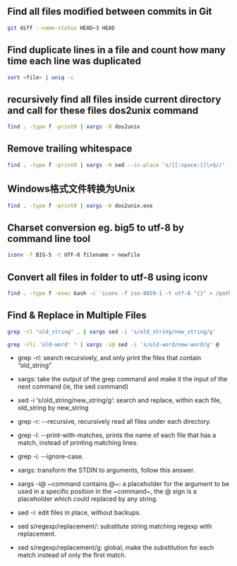 ## Find all files modified between commits in Git
```bash
git diff --name-status HEAD~3 HEAD 
```

## Find duplicate lines in a file and count how many time each line was duplicated
```bash
sort <file> | uniq -c
```

## recursively find all files inside current directory and call for these files dos2unix command
```bash
find . -type f -print0 | xargs -0 dos2unix
``` 

## Remove trailing whitespace
```bash
find . -type f -print0 | xargs -0 sed --in-place 's/[[:space:]]\+$//'
```

## Windows格式文件转换为Unix
```bash
find . -type f -print0 | xargs -0 dos2unix.exe
```

## Charset conversion eg. big5 to utf-8 by command line tool 
```bash
iconv -f BIG-5 -t UTF-8 filename > newfile
```

## Convert all files in folder to utf-8 using iconv
```bash
find . -type f -exec bash -c 'iconv -f iso-8859-1 -t utf-8 "{}" > /path/to/destination/"{}"' \;
```

## Find & Replace in Multiple Files
```bash
grep -rl "old_string" . | xargs sed -i 's/old_string/new_string/g'
```
```bash
grep -rli 'old-word' * | xargs -i@ sed -i 's/old-word/new-word/g' @
```

 * grep -rl: search recursively, and only print the files that contain “old_string”
 * xargs: take the output of the grep command and make it the input of the next command (ie, the sed command)
 * sed -i ‘s/old_string/new_string/g’: search and replace, within each file, old_string by new_string
 * grep -r: --recursive, recursively read all files under each directory.
 * grep -l: --print-with-matches, prints the name of each file that has a match, instead of printing matching lines.
 * grep -i: --ignore-case.

 * xargs: transform the STDIN to arguments, follow this answer.
 * xargs -i@ ~command contains @~: a placeholder for the argument to be used in a specific position in the ~command~, the @ sign is a placeholder which could replaced by any     string.

 * sed -i: edit files in place, without backups.
 * sed s/regexp/replacement/: substitute string matching regexp with replacement.
 * sed s/regexp/replacement/g: global, make the substitution for each match instead of only the first match.

